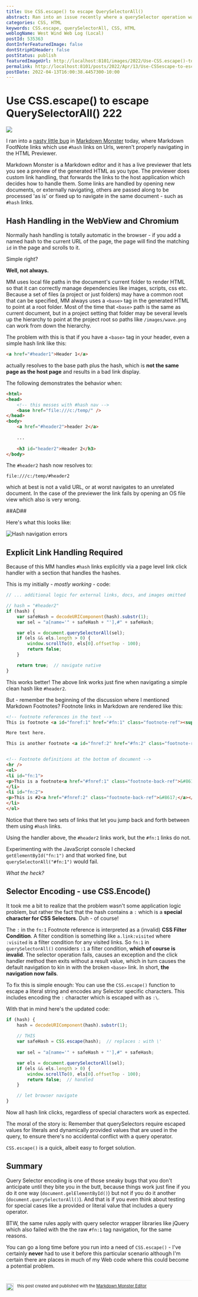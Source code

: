 ```yaml
---
title: Use CSS.escape() to escape QuerySelectorAll()
abstract: Ran into an issue recently where a querySelector operation was failing in document link navigation when navigating hashes. There are a few issues at work when using Hash navigation but one issue i didn't expect to run into was a naming conflict of a hash tag that interfered with CSS operators. Turns out there's an easy solution around with with CSS.escape - if you can make the connection. In this post I talk about the problem how it might show up and how to fix it.
categories: CSS, HTML
keywords: CSS.escape, querySelectorAll, CSS, HTML
weblogName: West Wind Web Log (Local)
postId: 535363
dontInferFeaturedImage: false
dontStripH1Header: false
postStatus: publish
featuredImageUrl: http://localhost:8101/images/2022/Use-CSS.escape()-to-escape-QuerySelectorAll()/Escape.jpg
permalink: http://localhost:8101/posts/2022/Apr/13/Use-CSSescape-to-escape-QuerySelectorAll
postDate: 2022-04-13T16:00:38.4457300-10:00
---
```

# Use CSS.escape() to escape QuerySelectorAll() 222

![](Escape.jpg)

I ran into a [nasty little bug](https://github.com/RickStrahl/MarkdownMonster/issues/937) in [Markdown Monster](https://markdownmonster.west-wind.com/) today, where Markdown FootNote links which use `#hash` links on Urls, weren't properly navigating in the HTML Previewer. 

Markdown Monster is a Markdown editor and it has a live previewer that lets you see a preview of the generated HTML as you type. The previewer does custom link handling, that forwards the links to the host application which decides how to handle them. Some links are handled by opening new documents, or externally navigating, others are passed along to be processed 'as is' or fixed up to navigate in the same document - such as `#hash` links.

## Hash Handling in the WebView and Chromium
Normally hash handling is totally automatic in the browser - if you add a named hash to the current URL of the page, the page will find the matching `id` in the page and scrolls to it.

Simple right?

**Well, not always.** 

MM uses local file paths in the document's current folder to render HTML so that it can correctly manage dependencies like images, scripts, css etc. Because a set of files (a project or just folders) may have a common root that can be specified, MM always uses a `<base>` tag in the generated HTML to point at a root folder. Most of the time that `<base>` path is the same as current document, but in a project setting that folder may be several levels up the hierarchy to point at the project root so paths like `/images/wave.png` can work from down the hierarchy.

The problem with this is that if you have a `<base>` tag in your header, even a simple hash link like this:

```html
<a href="#header1">Header 1</a>
```

actually resolves to the base path plus the hash, which is **not the same page as the host page** and results in a bad link display.

The following demonstrates the behavior when:

```html
<html>
<head>
	<!-- this messes with #hash nav -->
	<base href="file:///c:/temp/" />
</head>
<body>
	<a href="#header2">header 2</a>
	
	...
	
	<h3 id="header2">Header 2</h3>
</body>
```

The `#header2` hash now resolves to:

```text
file:///c:/temp/#header2
```

which at best is not a valid URL, or at worst navigates to an unrelated document. In the case of the previewer the link fails by opening an OS file view which also is very wrong.

##AD##

Here's what this looks like:

![Hash navigation errors](https://github.com/RickStrahl/ImageDrop/raw/master/BlogPosts/2022/April/FootNotesBug.gif)

## Explicit Link Handling Required
Because of this MM handles `#hash` links explicitly via a page level link click handler with a section that handles the hashes.

This is my initially - *mostly working* - code:

```js
// ... additional logic for external links, docs, and images omitted

// hash = "#header2"
if (hash) {
    var safeHash = decodeURIComponent(hash).substr(1);
    var sel = "a[name='" + safeHash + "'],#" + safeHash;

    var els = document.querySelectorAll(sel);
    if (els && els.length > 0) {
        window.scrollTo(0, els[0].offsetTop - 100);
        return false;
    }

    return true;  // navigate native
}
```

This works better! The above link works just fine when navigating a simple clean hash like `#header2`. 

But - remember the beginning of the discussion where I mentioned Markdown Footnotes? Footnote links in Markdown are rendered like this:


```html
<!-- footnote references in the text -->
This is footnote <a id="fnref:1" href="#fn:1" class="footnote-ref"><sup>1</sup></a>. 

More text here. 

This is another footnote <a id="fnref:2" href="#fn:2" class="footnote-ref"><sup>2</sup></a>. 


<!-- Footnote definitions at the bottom of document -->
<hr />
<ol>
<li id="fn:1">
<p>This is a footnote<a href="#fnref:1" class="footnote-back-ref">&#8617;</a></p>
</li>
<li id="fn:2">
<p>This is #2<a href="#fnref:2" class="footnote-back-ref">&#8617;</a></p>
</li>
</ol>
```

Notice that there two sets of links that let you jump back and forth between them using `#hash` links. 

Using the handler above, the `#header2` links work, but the `#fn:1` links do not.

Experimenting with the JavaScript console I checked `getElementById("fn:1")` and that worked fine, but `querySelectorAll("#fn:1")` would fail.

*What the heck?*

## Selector Encoding - use CSS.Encode()
It took me a bit to realize that the problem wasn't some application logic problem, but rather the fact that the hash contains a `:` which is a **special character for CSS Selectors**. Duh - of course!

The `:` in the `fn:1` Footnote reference is interpreted as a (invalid) **CSS Filter Condition**. A filter condition is something like  `a.link:visited` where `:visited` is a filter condition for any visited links. So `fn:1` in `querySelectorAll()` considers `:1` a filter condition, **which of course is invalid**. The selector operation fails, causes an exception and the click handler method then exits without a result value, which in turn causes the default navigation to kin in with the broken `<base>` link. In short, **the navigation now fails**.

To fix this is simple enough: You can use the `CSS.escape()` function to escape a literal string and encodes any Selector specific characters. This includes encoding the `:` character which is escaped with as `:\`. 

With that in mind here's the updated code:

```js
if (hash) {
    hash = decodeURIComponent(hash).substr(1);
    
    // THIS
    var safeHash = CSS.escape(hash);  // replaces : with \'
    
    var sel = "a[name='" + safeHash + "'],#" + safeHash;

    var els = document.querySelectorAll(sel);
    if (els && els.length > 0) {
        window.scrollTo(0, els[0].offsetTop - 100);
        return false;  // handled
    }

    // let browser navigate 
}
```

Now all hash link clicks, regardless of special characters work as expected.

The moral of the story is: Remember that querySelectors require escaped values for literals and dynamically provided values that are used in the query, to ensure there's no accidental conflict with a query operator. 

`CSS.escape()` is a quick, albeit easy to forget solution.

## Summary
Query Selector encoding is one of those sneaky bugs that you don't anticipate until they bite you in the butt, because things work just fine if you do it one way (`document.gelElementById()`) but not if you do it another (`document.querySelectorAll()`). And that is if you even think about testing for special cases like a provided or literal value that includes a query operator.

BTW, the same rules apply with query selector wrapper libraries like jQuery which also failed with the the raw `#fn:1` tag navigation, for the same reasons.

You can go a long time before you run into a need of `CSS.escape()` - I've certainly **never** had to use it before this particular scenario although I'm certain there are places in much of my Web code where this could become a potential problem. 



<div style="margin-top: 30px;font-size: 0.8em;
            border-top: 1px solid #eee;padding-top: 8px;">
    <img src="https://markdownmonster.west-wind.com/favicon.png"
         style="height: 20px;float: left; margin-right: 10px;"/>
    this post created and published with the 
    <a href="https://markdownmonster.west-wind.com" 
       target="top">Markdown Monster Editor</a> 
</div>
